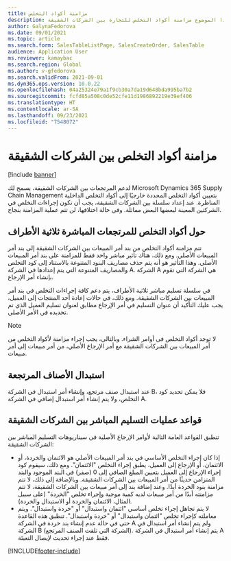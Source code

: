 ```yaml
---
title: مزامنة أكواد التخلص‬
description: يشرح هذا الموضوع مزامنة أكواد التخلص‬ للتجارة بين الشركات الشقيقة
author: GalynaFedorova
ms.date: 09/01/2021
ms.topic: article
ms.search.form: SalesTableListPage, SalesCreateOrder, SalesTable
audience: Application User
ms.reviewer: kamaybac
ms.search.region: Global
ms.author: v-gfedorova
ms.search.validFrom: 2021-09-01
ms.dyn365.ops.version: 10.0.22
ms.openlocfilehash: 04a25324e79a1f9cb30a7da19d648bda995ba7b2
ms.sourcegitcommit: fcfd85a508c0de52cfe11d1986892219e39ef406
ms.translationtype: HT
ms.contentlocale: ar-SA
ms.lasthandoff: 09/23/2021
ms.locfileid: "7548072"
---
```

# <a name="synchronize-intercompany-disposition-codes"></a>مزامنة أكواد التخلص‬ بين الشركات الشقيقة

[!include [banner](../../includes/banner.md)]

لدعم المرتجعات بين الشركات الشقيقة، يسمح لك Microsoft Dynamics 365 Supply Chain Management بتعيين أكواد التخلص المحددة خارجيًا إلى أكواد التخلص الداخلية المناظرة. عند إعداد سلسلة بين الشركات الشقيقة، يجب أن تكون إجراءات التخلص في الشركتين المعينة لبعضها البعض مماثلة. وفي حالة اختلافها، لن تتم عملية المزامنة بنجاح.

## <a name="about-disposition-codes-for-three-legged-direct-returns"></a>حول أكواد التخلص للمرتجعات المباشرة ثلاثية الأطراف

تتم مزامنة أكواد التخلص من بند أمر المبيعات بين الشركات الشقيقة إلى بند أمر المبيعات الأصلي. ومع ذلك، هناك تأثير مباشر واحد فقط للمزامنة على بند أمر المبيعات الأصلي. وهذا التأثير هو أنه يتم حذف مصاريف البنود المتنوعة بالاستناد إلى كود التخلص والمصاريف المتنوعة التي يتم إعدادها في الشركة A. الشركة A هي الشركة التي تقوم بإنشاء أمر الإرجاع.

في سلسلة تسليم مباشر ثلاثية الأطراف، يتم دعم كافة إجراءات التخلص في بند أمر المبيعات بين الشركات الشقيقة. ومع ذلك، في حالات إعادة أحد المنتجات إلى العميل، يجب عليك التأكيد أن عنوان التسليم في أمر الإرجاع مطابق لعنوان تسليم العميل الذي تم تحديده في الأمر الأصلي.

> [!NOTE]
> لا توجد أكواد التخلص في أوامر الشراء. وبالتالي، يجب إجراء مزامنة لأكواد التخلص من أمر المبيعات بين الشركات الشقيقة مع أمر الإرجاع الأصلي، من أمر مبيعات إلى أمر مبيعات.

## <a name="replacing-returned-items"></a>استبدال الأصناف المرتجعة

عند استبدال صنف مرتجع، وإنشاء أمر استبدال في الشركة B، فلا يمكن تحديد كود التخلص، ولا يتم إنشاء أمر استبدال إضافي في الشركة A.

## <a name="rules-for-intercompany-direct-deliveries"></a>قواعد عمليات التسليم المباشر بين الشركات الشقيقة

تنطبق القواعد العامة التالية لأوامر الإرجاع الأصلية في سيناريوهات التسليم المباشر بين الشركات الشقيقة:

- إذا كان إجراء التخلص الأساسي في بند أمر المبيعات الأصلي هو الائتمان والخردة، أو الائتمان، أو الإرجاع إلى العميل، يطبق إجراء التخلص "الائتمان". ومع ذلك، سيقوم كود إجراء الإرجاع إلى العميل بتعيين المبلغ الصافي إلى 0 (صفر) في البند الموجود والبند المتزامن حديثًا من أمر المبيعات بين الشركات الشقيقة. وبالإضافة إلى ذلك، لا تتم مزامنة بنود الخردة أبدًا. وعند إضافة بند إلى أمر مبيعات بين الشركات الشقيقة، لا تتم مزامنته أبدًا من أمر مبيعات لديه كمية موجبة وإجراء تخلص "الخردة" (على سبيل المثال، الائتمان والخردة أو الاستبدال والخردة).
- لا يتم تجاهل إجراء تخلص أساسي "ائتمان واستبدال" أو "خردة واستبدال". ويتم معاملته كإجراء تخلص "ائتمان واستبدال" أو "خردة واستبدال". تنطبق هذه القاعدة حتى في حالة عدم إنشاء بند خردة في الشركة A ولم يتم إنشاء أمر استبدال في الشركة B (الشركة التي تلقت الصنف المرتجع). يتم إنشاء أمر استبدال في الشركة A فقط عند إجراء تحديث لإيصال التعبئة.

[!INCLUDE[footer-include](../../includes/footer-banner.md)]

